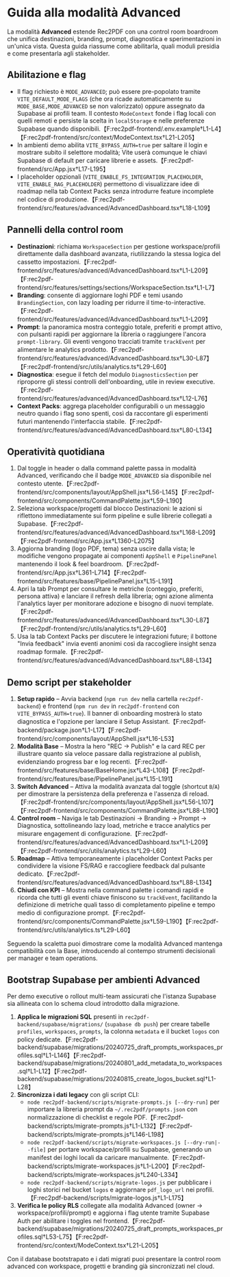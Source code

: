 # Guida alla modalità Advanced

La modalità **Advanced** estende Rec2PDF con una control room boardroom che unifica destinazioni, branding, prompt, diagnostica e sperimentazioni in un'unica vista. Questa guida riassume come abilitarla, quali moduli presidia e come presentarla agli stakeholder.

## Abilitazione e flag
- Il flag richiesto è `MODE_ADVANCED`; può essere pre-popolato tramite `VITE_DEFAULT_MODE_FLAGS` (che ora ricade automaticamente su `MODE_BASE,MODE_ADVANCED` se non valorizzato) oppure assegnato da Supabase ai profili team. Il contesto `ModeContext` fonde i flag locali con quelli remoti e persiste la scelta in `localStorage` e nelle preferenze Supabase quando disponibili.【F:rec2pdf-frontend/.env.example†L1-L4】【F:rec2pdf-frontend/src/context/ModeContext.tsx†L21-L205】
- In ambienti demo abilita `VITE_BYPASS_AUTH=true` per saltare il login e mostrare subito il selettore modalità; Vite userà comunque le chiavi Supabase di default per caricare librerie e assets.【F:rec2pdf-frontend/src/App.jsx†L17-L195】
- I placeholder opzionali (`VITE_ENABLE_FS_INTEGRATION_PLACEHOLDER`, `VITE_ENABLE_RAG_PLACEHOLDER`) permettono di visualizzare idee di roadmap nella tab Context Packs senza introdurre feature incomplete nel codice di produzione.【F:rec2pdf-frontend/src/features/advanced/AdvancedDashboard.tsx†L18-L109】

## Pannelli della control room
- **Destinazioni**: richiama `WorkspaceSection` per gestione workspace/profili direttamente dalla dashboard avanzata, riutilizzando la stessa logica del cassetto impostazioni.【F:rec2pdf-frontend/src/features/advanced/AdvancedDashboard.tsx†L1-L209】【F:rec2pdf-frontend/src/features/settings/sections/WorkspaceSection.tsx†L1-L7】
- **Branding**: consente di aggiornare loghi PDF e temi usando `BrandingSection`, con lazy loading per ridurre il time-to-interactive.【F:rec2pdf-frontend/src/features/advanced/AdvancedDashboard.tsx†L1-L209】
- **Prompt**: la panoramica mostra conteggio totale, preferiti e prompt attivo, con pulsanti rapidi per aggiornare la libreria o raggiungere l'ancora `prompt-library`. Gli eventi vengono tracciati tramite `trackEvent` per alimentare le analytics prodotto.【F:rec2pdf-frontend/src/features/advanced/AdvancedDashboard.tsx†L30-L87】【F:rec2pdf-frontend/src/utils/analytics.ts†L29-L60】
- **Diagnostica**: esegue il fetch del modulo `DiagnosticsSection` per riproporre gli stessi controlli dell'onboarding, utile in review executive.【F:rec2pdf-frontend/src/features/advanced/AdvancedDashboard.tsx†L12-L76】
- **Context Packs**: aggrega placeholder configurabili o un messaggio neutro quando i flag sono spenti, così da raccontare gli esperimenti futuri mantenendo l'interfaccia stabile.【F:rec2pdf-frontend/src/features/advanced/AdvancedDashboard.tsx†L80-L134】

## Operatività quotidiana
1. Dal toggle in header o dalla command palette passa in modalità Advanced, verificando che il badge `MODE_ADVANCED` sia disponibile nel contesto utente.【F:rec2pdf-frontend/src/components/layout/AppShell.jsx†L56-L145】【F:rec2pdf-frontend/src/components/CommandPalette.jsx†L59-L190】
2. Seleziona workspace/progetti dal blocco Destinazioni: le azioni si riflettono immediatamente sui form pipeline e sulle librerie collegati a Supabase.【F:rec2pdf-frontend/src/features/advanced/AdvancedDashboard.tsx†L168-L209】【F:rec2pdf-frontend/src/App.jsx†L1360-L2075】
3. Aggiorna branding (logo PDF, tema) senza uscire dalla vista; le modifiche vengono propagate ai componenti `AppShell` e `PipelinePanel` mantenendo il look & feel boardroom.【F:rec2pdf-frontend/src/App.jsx†L361-L714】【F:rec2pdf-frontend/src/features/base/PipelinePanel.jsx†L15-L191】
4. Apri la tab Prompt per consultare le metriche (conteggio, preferiti, persona attiva) e lanciare il refresh della libreria; ogni azione alimenta l'analytics layer per monitorare adozione e bisogno di nuovi template.【F:rec2pdf-frontend/src/features/advanced/AdvancedDashboard.tsx†L30-L87】【F:rec2pdf-frontend/src/utils/analytics.ts†L29-L60】
5. Usa la tab Context Packs per discutere le integrazioni future; il bottone "Invia feedback" invia eventi anonimi così da raccogliere insight senza roadmap formale.【F:rec2pdf-frontend/src/features/advanced/AdvancedDashboard.tsx†L88-L134】

## Demo script per stakeholder
1. **Setup rapido** – Avvia backend (`npm run dev` nella cartella `rec2pdf-backend`) e frontend (`npm run dev` in `rec2pdf-frontend` con `VITE_BYPASS_AUTH=true`). Il banner di onboarding mostrerà lo stato diagnostica e l'opzione per lanciare il Setup Assistant.【F:rec2pdf-backend/package.json†L1-L17】【F:rec2pdf-frontend/src/components/layout/AppShell.jsx†L16-L53】
2. **Modalità Base** – Mostra la hero "REC → Publish" e la card REC per illustrare quanto sia veloce passare dalla registrazione al publish, evidenziando progress bar e log recenti.【F:rec2pdf-frontend/src/features/base/BaseHome.jsx†L43-L108】【F:rec2pdf-frontend/src/features/base/PipelinePanel.jsx†L15-L191】
3. **Switch Advanced** – Attiva la modalità avanzata dal toggle (shortcut `B`/`A`) per dimostrare la persistenza della preferenza e l'assenza di reload.【F:rec2pdf-frontend/src/components/layout/AppShell.jsx†L56-L107】【F:rec2pdf-frontend/src/components/CommandPalette.jsx†L88-L190】
4. **Control room** – Naviga le tab Destinazioni → Branding → Prompt → Diagnostica, sottolineando lazy load, metriche e tracce analytics per misurare engagement di configurazione.【F:rec2pdf-frontend/src/features/advanced/AdvancedDashboard.tsx†L1-L209】【F:rec2pdf-frontend/src/utils/analytics.ts†L29-L60】
5. **Roadmap** – Attiva temporaneamente i placeholder Context Packs per condividere la visione FS/RAG e raccogliere feedback dal pulsante dedicato.【F:rec2pdf-frontend/src/features/advanced/AdvancedDashboard.tsx†L88-L134】
6. **Chiudi con KPI** – Mostra nella command palette i comandi rapidi e ricorda che tutti gli eventi chiave finiscono su `trackEvent`, facilitando la definizione di metriche quali tasso di completamento pipeline e tempo medio di configurazione prompt.【F:rec2pdf-frontend/src/components/CommandPalette.jsx†L59-L190】【F:rec2pdf-frontend/src/utils/analytics.ts†L29-L60】

Seguendo la scaletta puoi dimostrare come la modalità Advanced mantenga compatibilità con la Base, introducendo al contempo strumenti decisionali per manager e team operations.

## Bootstrap Supabase per ambienti Advanced

Per demo executive o rollout multi-team assicurati che l'istanza Supabase sia allineata con lo schema cloud introdotto dalla migrazione.

1. **Applica le migrazioni SQL** presenti in `rec2pdf-backend/supabase/migrations/` (`supabase db push`) per creare tabelle `profiles`, `workspaces`, `prompts`, la colonna `metadata` e il bucket `logos` con policy dedicate.【F:rec2pdf-backend/supabase/migrations/20240725_draft_prompts_workspaces_profiles.sql†L1-L146】【F:rec2pdf-backend/supabase/migrations/20240801_add_metadata_to_workspaces.sql†L1-L12】【F:rec2pdf-backend/supabase/migrations/20240815_create_logos_bucket.sql†L1-L28】
2. **Sincronizza i dati legacy** con gli script CLI:
   - `node rec2pdf-backend/scripts/migrate-prompts.js [--dry-run]` per importare la libreria prompt da `~/.rec2pdf/prompts.json` con normalizzazione di checklist e regole PDF.【F:rec2pdf-backend/scripts/migrate-prompts.js†L1-L132】【F:rec2pdf-backend/scripts/migrate-prompts.js†L146-L198】
   - `node rec2pdf-backend/scripts/migrate-workspaces.js [--dry-run|--file]` per portare workspace/profili su Supabase, generando un manifest dei loghi locali da caricare manualmente.【F:rec2pdf-backend/scripts/migrate-workspaces.js†L1-L200】【F:rec2pdf-backend/scripts/migrate-workspaces.js†L240-L334】
   - `node rec2pdf-backend/scripts/migrate-logos.js` per pubblicare i loghi storici nel bucket `logos` e aggiornare `pdf_logo_url` nei profili.【F:rec2pdf-backend/scripts/migrate-logos.js†L1-L175】
3. **Verifica le policy RLS** collegate alla modalità Advanced (owner → workspace/profili/prompt) e aggiorna i flag utente tramite Supabase Auth per abilitare i toggles nel frontend.【F:rec2pdf-backend/supabase/migrations/20240725_draft_prompts_workspaces_profiles.sql†L53-L75】【F:rec2pdf-frontend/src/context/ModeContext.tsx†L21-L205】

Con il database bootstrapato e i dati migrati puoi presentare la control room advanced con workspace, progetti e branding già sincronizzati nel cloud.
